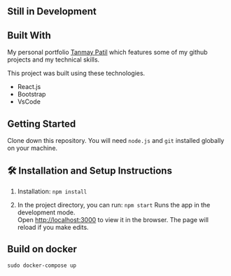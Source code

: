 ## Still in Development 

## Built With

My personal portfolio <a href="https://txnmxy.netlify.app/" target="_blank">Tanmay Patil</a> which features some of my github projects and my technical skills.<br/>

This project was built using these technologies.

- React.js
- Bootstrap
- VsCode

## Getting Started

Clone down this repository. You will need `node.js` and `git` installed globally on your machine.

## 🛠 Installation and Setup Instructions

1. Installation: `npm install`

2. In the project directory, you can run: `npm start`
Runs the app in the development mode.\
Open [http://localhost:3000](http://localhost:3000) to view it in the browser.
The page will reload if you make edits.

## Build on docker
```
sudo docker-compose up
```

